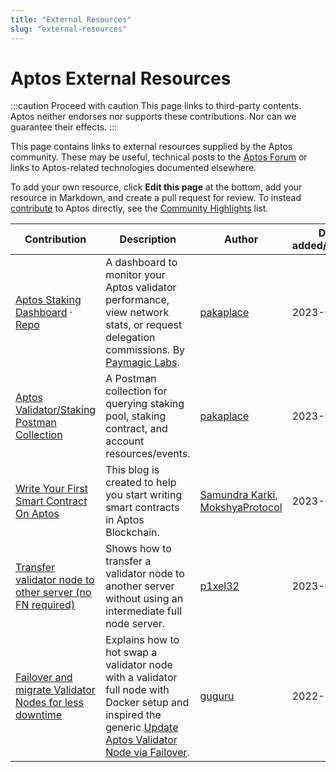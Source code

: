 ```yaml
---
title: "External Resources"
slug: "external-resources"
---
```


# Aptos External Resources

:::caution Proceed with caution
This page links to third-party contents. Aptos neither endorses nor supports these contributions. Nor can we guarantee their effects.
:::

This page contains links to external resources supplied by the Aptos community. These may be useful, technical posts to the [Aptos Forum](https://forum.aptoslabs.com/) or links to Aptos-related technologies documented elsewhere.

To add your own resource, click **Edit this page** at the bottom, add your resource in Markdown, and create a pull request for review. To instead [contribute](./index.md) to Aptos directly, see the [Community Highlights](./contributions/index.md) list.

| Contribution | Description | Author | Date added/updated |
| --- | --- | --- | --- |
| [Aptos Staking Dashboard](https://dashboard.stakeaptos.com) · [Repo](https://github.com/pakaplace/swtb-frontend/) | A dashboard to monitor your Aptos validator performance, view network stats, or request delegation commissions. By [Paymagic Labs](https://paymagic.xyz/). | [pakaplace](https://github.com/pakaplace/) | 2023-03-10 |
| [Aptos Validator/Staking Postman Collection](https://github.com/pakaplace/aptos-validator-staking-postman) | A Postman collection for querying staking pool, staking contract, and account resources/events. | [pakaplace](https://github.com/pakaplace/) | 2023-03-10 |
| [Write Your First Smart Contract On Aptos](https://medium.com/mokshyaprotocol/write-your-first-smart-contract-on-aptos-a-step-by-step-guide-e16a6f5c2be6) | This blog is created to help you start writing smart contracts in Aptos Blockchain. | [Samundra Karki](https://medium.com/@samundrakarki56), [MokshyaProtocol](https://mokshya.io/) | 2023-02-27 |
| [Transfer validator node to other server (no FN required)](https://forum.aptoslabs.com/t/transfer-validator-node-to-other-server-no-fn-required/194629/1) | Shows how to transfer a validator node to another server without using an intermediate full node server. | [p1xel32](https://forum.aptoslabs.com/u/p1xel32) | 2023-02-03 |
| [Failover and migrate Validator Nodes for less downtime](https://forum.aptoslabs.com/t/failover-and-migrate-validator-nodes-for-less-downtime/144846) | Explains how to hot swap a validator node with a validator full node with Docker setup and inspired the generic [Update Aptos Validator Node via Failover](../nodes/validator-node/operator/update-validator-node.md). | [guguru](https://forum.aptoslabs.com/u/guguru) | 2022-11-22 |
